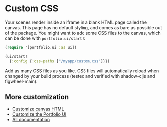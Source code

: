 # Custom CSS

Your scenes render inside an iframe in a blank HTML page called the canvas. This
page has no default styling, and comes as bare as possible out of the package.
You might want to add some CSS files to the canvas, which can be done with
`portfolio.ui/start!`:

```clj
(require '[portfolio.ui :as ui])

(ui/start!
  {:config {:css-paths ["/myapp/custom.css"]}})
```

Add as many CSS files as you like. CSS files will automatically reload when
changed by your build process (tested and verified with shadow-cljs and
figwheel-main).

## More customization

- [Customize canvas HTML](./custom-html.md)
- [Customize the Portfolio UI](./customize-ui.md)
- [All documentation](./index.md)
